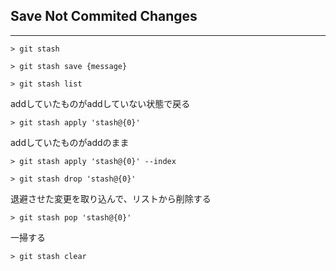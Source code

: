 ## Save Not Commited Changes
---
```
> git stash
```
```
> git stash save {message}
```
```
> git stash list
```
addしていたものがaddしていない状態で戻る
```
> git stash apply 'stash@{0}'
```
addしていたものがaddのまま
```
> git stash apply 'stash@{0}' --index
```
```
> git stash drop 'stash@{0}'
```
退避させた変更を取り込んで、リストから削除する
```
> git stash pop 'stash@{0}'
```
一掃する
```
> git stash clear
```